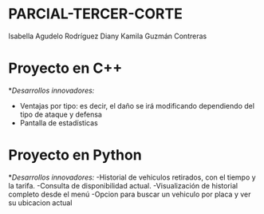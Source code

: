 # PARCIAL-TERCER-CORTE
Isabella Agudelo Rodríguez
Diany Kamila Guzmán Contreras

# Proyecto en C++
**Desarrollos innovadores:*
- Ventajas por tipo: es decir, el daño se irá modificando dependiendo del tipo de ataque y defensa
- Pantalla de estadísticas


# Proyecto en Python
**Desarrollos innovadores:*
-Historial de vehiculos retirados, con el tiempo y la tarifa.
-Consulta de disponibilidad actual.
-Visualización de historial completo desde el menú
-Opcion para buscar un vehiculo por placa y ver su ubicacion actual

